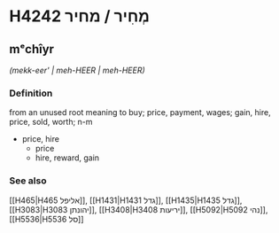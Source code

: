 # H4242 מְחִיר / מחיר

## mᵉchîyr

_(mekk-eer' | meh-HEER | meh-HEER)_

### Definition

from an unused root meaning to buy; price, payment, wages; gain, hire, price, sold, worth; n-m

- price, hire
  - price
  - hire, reward, gain

### See also

[[H465|H465 אליפל]], [[H1431|H1431 גדל]], [[H1435|H1435 גדל]], [[H3083|H3083 יהונתן]], [[H3408|H3408 יריעות]], [[H5092|H5092 נהי]], [[H5536|H5536 סל]]
